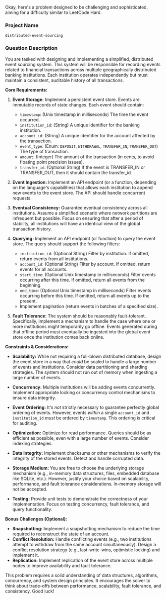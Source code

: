Okay, here's a problem designed to be challenging and sophisticated, aiming for a difficulty similar to LeetCode Hard.

### Project Name

```
distributed-event-sourcing
```

### Question Description

You are tasked with designing and implementing a simplified, distributed event sourcing system. This system will be responsible for recording events related to financial transactions across multiple geographically distributed banking institutions.  Each institution operates independently but must maintain a consistent, auditable history of all transactions.

**Core Requirements:**

1.  **Event Storage:** Implement a persistent event store. Events are immutable records of state changes.  Each event should contain:
    *   `timestamp`: (Unix timestamp in milliseconds) The time the event occurred.
    *   `institution_id`: (String) A unique identifier for the banking institution.
    *   `account_id`: (String)  A unique identifier for the account affected by the transaction.
    *   `event_type`: (Enum: `DEPOSIT`, `WITHDRAWAL`, `TRANSFER_IN`, `TRANSFER_OUT`) The type of transaction.
    *   `amount`: (Integer) The amount of the transaction (in cents, to avoid floating point precision issues).
    *   `transfer_id`: (Optional String) If the event is TRANSFER_IN or TRANSFER_OUT, then it should contain the transfer_id

2.  **Event Ingestion:** Implement an API endpoint (or a function, depending on the language's capabilities) that allows each institution to append new events to the event store.  The API should handle concurrent requests.

3.  **Eventual Consistency:** Guarantee eventual consistency across all institutions.  Assume a simplified scenario where network partitions are infrequent but possible.  Focus on ensuring that after a period of stability, all institutions will have an identical view of the global transaction history.

4.  **Querying:** Implement an API endpoint (or function) to query the event store. The query should support the following filters:
    *   `institution_id`: (Optional String) Filter by institution. If omitted, return events from all institutions.
    *   `account_id`: (Optional String) Filter by account. If omitted, return events for all accounts.
    *   `start_time`: (Optional Unix timestamp in milliseconds) Filter events occurring after this time. If omitted, return all events from the beginning.
    *   `end_time`: (Optional Unix timestamp in milliseconds) Filter events occurring before this time. If omitted, return all events up to the present.
    *   Implement pagination (return events in batches of a specified size).

5.  **Fault Tolerance:**  The system should be reasonably fault-tolerant.  Specifically, implement a mechanism to handle the case where one or more institutions might temporarily go offline. Events generated during that offline period must eventually be ingested into the global event store once the institution comes back online.

**Constraints & Considerations:**

*   **Scalability:** While not requiring a full-blown distributed database, design the event store in a way that *could* be scaled to handle a large number of events and institutions.  Consider data partitioning and sharding strategies. The system should not run out of memory when ingesting a large number of events.

*   **Concurrency:**  Multiple institutions will be adding events concurrently.  Implement appropriate locking or concurrency control mechanisms to ensure data integrity.

*   **Event Ordering:** It's *not* strictly necessary to guarantee perfectly global ordering of events.  However, events *within* a single `account_id` and `institution_id` *must* be ordered by `timestamp`. This ordering is critical for auditing.

*   **Optimization:** Optimize for read performance.  Queries should be as efficient as possible, even with a large number of events.  Consider indexing strategies.

*   **Data Integrity:** Implement checksums or other mechanisms to verify the integrity of the stored events.  Detect and handle corrupted data.

*   **Storage Medium:** You are free to choose the underlying storage mechanism (e.g., in-memory data structures, files, embedded database like SQLite, etc.).  However, justify your choice based on scalability, performance, and fault tolerance considerations. In-memory storage will not be accepted.

*   **Testing:** Provide unit tests to demonstrate the correctness of your implementation. Focus on testing concurrency, fault tolerance, and query functionality.

**Bonus Challenges (Optional):**

*   **Snapshotting:** Implement a snapshotting mechanism to reduce the time required to reconstruct the state of an account.
*   **Conflict Resolution:**  Handle conflicting events (e.g., two institutions attempt to withdraw from the same account simultaneously). Design a conflict resolution strategy (e.g., last-write-wins, optimistic locking) and implement it.
*   **Replication:** Implement replication of the event store across multiple nodes to improve availability and fault tolerance.

This problem requires a solid understanding of data structures, algorithms, concurrency, and system design principles. It encourages the solver to think about trade-offs between performance, scalability, fault tolerance, and consistency. Good luck!

